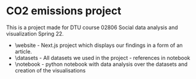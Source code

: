 # CO2 emissions project
This is a project made for DTU course 02806 Social data analysis and visualization Spring 22.

- \website - Next.js project which displays our findings in a form of an article.
- \datasets - All datasets we used in the project - references in notebook
- \notebook - python notebook with data analysis over the datasets and creation of the visualisations
